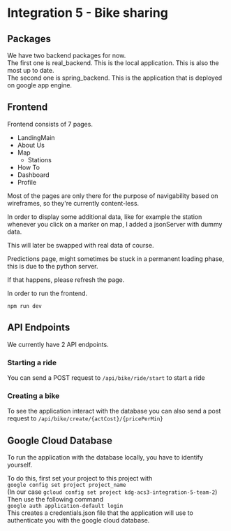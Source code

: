 # Integration 5 - Bike sharing

## Packages
We have two backend packages for now.  
The first one is real_backend. This is the local application. This is also the most up to date.  
The second one is spring_backend. This is the application that is deployed on google app engine.

## Frontend
Frontend consists of 7 pages.  
- LandingMain
- About Us
- Map
  - Stations
- How To
- Dashboard
- Profile

Most of the pages are only there for the purpose of navigability based on wireframes, so they're currently content-less.  

In order to display some additional data, like for example the station whenever you click on a marker on map, I added a jsonServer with dummy data.  

This will later be swapped with real data of course.

Predictions page, might sometimes be stuck in a permanent loading phase, this is due to the python server.  

If that happens, please refresh the page.  

In order to run the frontend.
```
npm run dev
```

## API Endpoints
We currently have 2 API endpoints.

### Starting a ride
You can send a POST request to ```/api/bike/ride/start``` to start a ride

### Creating a bike
To see the application interact with the database you can also send a post request to ```/api/bike/create/{actCost}/{pricePerMin}```

## Google Cloud Database
To run the application with the database locally, you have to identify yourself.

To do this, first set your project to this project with  
```google config set project project_name```  
(In our case ```gcloud config set project kdg-acs3-integration-5-team-2```)  
Then use the following command  
```google auth application-default login```  
This creates a credentials.json file that the application will use to authenticate you with the google cloud database.